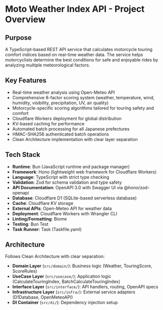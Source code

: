 # Moto Weather Index API - Project Overview

## Purpose
A TypeScript-based REST API service that calculates motorcycle touring comfort indices based on real-time weather data. The service helps motorcyclists determine the best conditions for safe and enjoyable rides by analyzing multiple meteorological factors.

## Key Features
- Real-time weather analysis using Open-Meteo API
- Comprehensive 8-factor scoring system (weather, temperature, wind, humidity, visibility, precipitation, UV, air quality)
- Motorcycle-specific scoring algorithms tailored for touring safety and comfort
- Cloudflare Workers deployment for global distribution
- KV-based caching for performance
- Automated batch processing for all Japanese prefectures
- HMAC-SHA256 authenticated batch operations
- Clean Architecture implementation with clear layer separation

## Tech Stack
- **Runtime**: Bun (JavaScript runtime and package manager)
- **Framework**: Hono (lightweight web framework for Cloudflare Workers)
- **Language**: TypeScript with strict type checking
- **Validation**: Zod for schema validation and type safety
- **API Documentation**: OpenAPI 3.0 with Swagger UI via @hono/zod-openapi
- **Database**: Cloudflare D1 (SQLite-based serverless database)
- **Cache**: Cloudflare KV storage
- **External APIs**: Open-Meteo API for weather data
- **Deployment**: Cloudflare Workers with Wrangler CLI
- **Linting/Formatting**: Biome
- **Testing**: Bun Test
- **Task Runner**: Task (Taskfile.yaml)

## Architecture
Follows Clean Architecture with clear separation:
- **Domain Layer** (`src/domain/`): Business logic (Weather, TouringScore, ScoreRules)
- **UseCase Layer** (`src/usecase/`): Application logic (CalculateTouringIndex, BatchCalculateTouringIndex)
- **Interface Layer** (`src/interface/`): API handlers, routing, OpenAPI specs
- **Infrastructure Layer** (`src/infra/`): External service adapters (D1Database, OpenMeteoAPI)
- **DI Container** (`src/di/`): Dependency injection setup